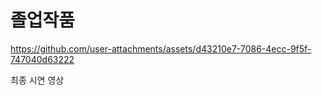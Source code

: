 # 졸업작품



https://github.com/user-attachments/assets/d43210e7-7086-4ecc-9f5f-747040d63222



최종 시연 영상
